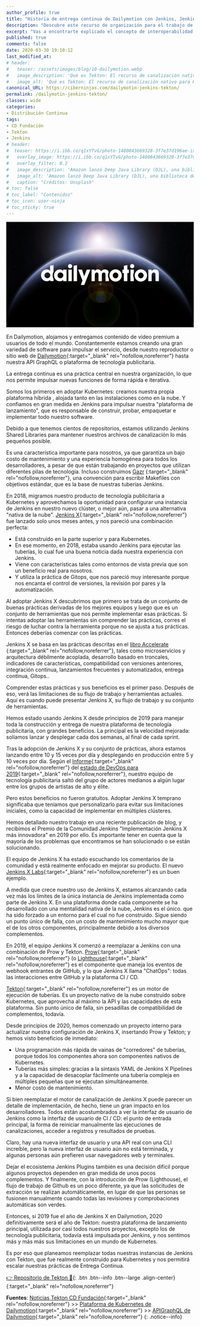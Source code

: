 ```yaml
---
author_profile: true
title: "Historia de entrega continua de Dailymotion con Jenkins, Jenkins X y Tekton"
description: "Descubre este recurso de organización para el trabajo de la integración continua"
excerpt: "Vas a encontrarte explicado el concepto de interoperabilidad dentro del mundo CI / CD además del equipo de trabajo sobre el desarrollo del término en sí"
published: true
comments: false
date: 2020-03-30 19:10:12
last_modified_at: 
# header:
#   teaser: /assets/images/blog/10-dailymotion.webp
#   image_description: 'Qué es Tekton: El recurso de canalización nativo para Kubernetes'
#   image_alt: 'Qué es Tekton: El recurso de canalización nativo para Kubernetes'
canonical_URL: https://ciberninjas.com/dailymotin-jenkins-tekton/
permalink: /dailymotin-jenkins-tekton/
classes: wide
categories:
- Distribución Continua
tags:
- CD Fundación
- Tekton
- Jenkins
# header:
#  teaser: https://i.ibb.co/q1xYTvG/photo-1480843669328-3f7e37d196ae-ixlib-rb-1-2.jpg
#   overlay_image: https://i.ibb.co/q1xYTvG/photo-1480843669328-3f7e37d196ae-ixlib-rb-1-2.jpg
#   overlay_filter: 0.2
#   image_description: 'Amazon lanzó Deep Java Library (DJL), una biblioteca de código abierto con API de Java para simplificar la capacitación, las pruebas, la implementación y la creación en 2020'
#   image_alt: 'Amazon lanzó Deep Java Library (DJL), una biblioteca de código abierto con API de Java para simplificar la capacitación, las pruebas, la implementación y la creación en 2002'
#   caption: "Créditos: Unsplash"
# toc: false
# toc_label: "Contenidos"
# toc_icon: user-ninja
# toc_sticky: true
---
```


![](/assets/images/blog/10-dailymotion.webp)

En Dailymotion, alojamos y entregamos contenido de video premium a usuarios de todo el mundo. Constantemente estamos creando una gran variedad de software para impulsar el servicio, desde nuestro reproductor o sitio web de [Dailymotion](https://www.dailymotion.com/){:target="_blank" rel="nofollow,noreferrer"} hasta nuestra API GraphQL o plataforma de tecnología publicitaria.

La entrega continua es una práctica central en nuestra organización, lo que nos permite impulsar nuevas funciones de forma rápida e iterativa.

Somos los primeros en adoptar Kubernetes: creamos nuestra propia plataforma híbrida , alojada tanto en las instalaciones como en la nube. Y confiamos en gran medida en Jenkins para impulsar nuestra "plataforma de lanzamiento", que es responsable de construir, probar, empaquetar e implementar todo nuestro software.

Debido a que tenemos cientos de repositorios, estamos utilizando Jenkins Shared Libraries para mantener nuestros archivos de canalización lo más pequeños posible.

Es una característica importante para nosotros, ya que garantiza un bajo costo de mantenimiento y una experiencia homogénea para todos los desarrolladores, a pesar de que están trabajando en proyectos que utilizan diferentes pilas de tecnología. Incluso construimos [Gazr](https://gazr.io/) {:target="_blank" rel="nofollow,noreferrer"}, una convención para escribir Makefiles con objetivos estándar, que es la base de nuestras tuberías Jenkins.

En 2018, migramos nuestro producto de tecnología publicitaria a Kubernetes y aprovechamos la oportunidad para configurar una instancia de Jenkins en nuestro nuevo clúster, o mejor aún, pasar a una alternativa "nativa de la nube". [Jenkins X](https://jenkins-x.io/){:target="_blank" rel="nofollow,noreferrer"} fue lanzado solo unos meses antes, y nos pareció una combinación perfecta:

- Está construido en la parte superior y para Kubernetes.
- En ese momento, en 2018, estaba usando Jenkins para ejecutar las tuberías, lo cual fue una buena noticia dada nuestra experiencia con Jenkins.
- Viene con características tales como entornos de vista previa que son un beneficio real para nosotros.
- Y utiliza la práctica de Gitops, que nos pareció muy interesante porque nos encanta el control de versiones, la revisión por pares y la automatización.

Al adoptar Jenkins X descubrimos que primero se trata de un conjunto de buenas prácticas derivadas de los mejores equipos y luego que es un conjunto de herramientas que nos permite implementar esas prácticas. Si intentas adoptar las herramientas sin comprender las prácticas, corres el riesgo de luchar contra la herramienta porque no se ajusta a tus prácticas. Entonces deberías comenzar con las prácticas.

Jenkins X se basa en las prácticas descritas en el [libro Accelerate ](https://itrevolution.com/book/accelerate/){:target="_blank" rel="nofollow,noreferrer"}, tales como microservicios y arquitectura débilmente acoplada, desarrollo basado en troncales, indicadores de características, compatibilidad con versiones anteriores, integración continua, lanzamientos frecuentes y automatizados, entrega continua, Gitops..

Comprender estas prácticas y sus beneficios es el primer paso. Después de eso, verá las limitaciones de su flujo de trabajo y herramientas actuales. Aquí es cuando puede presentar Jenkins X, su flujo de trabajo y su conjunto de herramientas.

Hemos estado usando Jenkins X desde principios de 2019 para manejar toda la construcción y entrega de nuestra plataforma de tecnología publicitaria, con grandes beneficios. La principal es la velocidad mejorada: solíamos lanzar y desplegar cada dos semanas, al final de cada sprint.

Tras la adopción de Jenkins X y su conjunto de prácticas, ahora estamos lanzando entre 10 y 15 veces por día y desplegando en producción entre 5 y 10 veces por día. Según el [Informe](https://services.google.com/fh/files/misc/state-of-devops-2019.pdf){:target="_blank" rel="nofollow,noreferrer"} del [estado de DevOps para 2019](https://services.google.com/fh/files/misc/state-of-devops-2019.pdf){:target="_blank" rel="nofollow,noreferrer"}, nuestro equipo de tecnología publicitaria saltó del grupo de actores medianos a algún lugar entre los grupos de artistas de alto y élite.

Pero estos beneficios no fueron gratuitos. Adoptar Jenkins X temprano significaba que teníamos que personalizarlo para evitar sus limitaciones iniciales, como la capacidad de implementar en múltiples clústeres.

Hemos detallado nuestro trabajo en una reciente publicación de blog, y recibimos el Premio de la Comunidad Jenkins "Implementación Jenkins X más innovadora" en 2019 por ello. Es importante tener en cuenta que la mayoría de los problemas que encontramos se han solucionado o se están solucionando.

El equipo de Jenkins X ha estado escuchando los comentarios de la comunidad y está realmente enfocado en mejorar su producto. El nuevo [Jenkins X Labs](https://jenkins-x.io/blog/2020/02/28/jxl-feb-20/){:target="_blank" rel="nofollow,noreferrer"} es un buen ejemplo.

A medida que crece nuestro uso de Jenkins X, estamos alcanzando cada vez más los límites de la única instancia de Jenkins implementada como parte de Jenkins X. En una plataforma donde cada componente se ha desarrollado con una mentalidad nativa de la nube, Jenkins es el único. que ha sido forzado a un entorno para el cual no fue construido. Sigue siendo un punto único de falla, con un costo de mantenimiento mucho mayor que el de los otros componentes, principalmente debido a los diversos complementos.

En 2019, el equipo Jenkins X comenzó a reemplazar a Jenkins con una combinación de Prow y Tekton. [Prow](https://github.com/kubernetes/test-infra/blob/master/prow/README.md){:target="_blank" rel="nofollow,noreferrer"} (o [Lighthouse](https://github.com/jenkins-x/lighthouse/blob/master/README.md){:target="_blank" rel="nofollow,noreferrer"} es el componente que maneja los eventos de webhook entrantes de GitHub, y lo que Jenkins X llama "ChatOps": todas las interacciones entre GitHub y la plataforma CI / CD.

[Tekton](/que-es-tekton/){:target="_blank" rel="nofollow,noreferrer"} es un motor de ejecución de tuberías. Es un proyecto nativo de la nube construido sobre Kubernetes, que aprovecha al máximo la API y las capacidades de esta plataforma. Sin punto único de falla, sin pesadillas de compatibilidad de complementos, todavía.

Desde principios de 2020, hemos comenzado un proyecto interno para actualizar nuestra configuración de Jenkins X, insertando Prow y Tekton; y hemos visto beneficios de inmediato:

- Una programación más rápida de vainas de "corredores" de tuberías, porque todos los componentes ahora son componentes nativos de Kubernetes.
- Tuberías más simples: gracias a la sintaxis YAML de Jenkins X Pipelines y a la capacidad de desacoplar fácilmente una tubería compleja en múltiples pequeñas que se ejecutan simultáneamente.
- Menor costo de mantenimiento.

Si bien reemplazar el motor de canalización de Jenkins X puede parecer un detalle de implementación, de hecho, tiene un gran impacto en los desarrolladores. Todos están acostumbrados a ver la interfaz de usuario de Jenkins como la interfaz de usuario de CI / CD: el punto de entrada principal, la forma de reiniciar manualmente las ejecuciones de canalizaciones, acceder a registros y resultados de pruebas.

Claro, hay una nueva interfaz de usuario y una API real con una CLI increíble, pero la nueva interfaz de usuario aún no está terminada, y algunas personas aún prefieren usar navegadores web y terminales.

Dejar el ecosistema Jenkins Plugins también es una decisión difícil porque algunos proyectos dependen en gran medida de unos pocos complementos. Y finalmente, con la introducción de Prow (Lighthouse), el flujo de trabajo de Github es un poco diferente, ya que las solicitudes de extracción se realizan automáticamente, en lugar de que las personas se fusionen manualmente cuando todas las revisiones y comprobaciones automáticas son verdes.

Entonces, si 2019 fue el año de Jenkins X en Dailymotion, 2020 definitivamente será el año de Tekton: nuestra plataforma de lanzamiento principal, utilizada por casi todos nuestros proyectos, excepto los de tecnología publicitaria, todavía está impulsada por Jenkins, y nos sentimos más y más más sus limitaciones en un mundo de Kubernetes.

Es por eso que planeamos reemplazar todas nuestras instancias de Jenkins con Tekton, que fue realmente construido para Kubernetes y nos permitirá escalar nuestras prácticas de Entrega Continua.

[👉 Repositorio de Tekton 🤞](https://github.com/tektoncd){: .btn .btn--info .btn--large .align-center}{:target="_blank" rel="nofollow,noreferrer"}
<!-- wiki, integración continua: https://en.wikipedia.org/wiki/Continuous_integration#CI/CD -->
<!-- - [Instalación de tuberías de Tekton](https://github.com/tektoncd/pipeline/blob/master/docs/install.md) - ¡Salta con [el tutorial!](https://github.com/tektoncd/pipeline/blob/master/docs/tutorial.md) -->

**Fuentes**: [Noticias Tekton CD Fundación](https://cd.foundation/blog/2020/03/30/dailymotion-continuous-delivery-story-with-jenkins-jenkins-x-and-tekton/){:target="_blank" rel="nofollow,noreferrer"} >> [Plataforma de Kubernetes de Dailymotion](https://medium.com/dailymotion/how-we-built-our-hybrid-kubernetes-platform-d121ea9cb0bc){:target="_blank" rel="nofollow,noreferrer"} >> [APIGraphQL de Dailymotion](https://medium.com/dailymotion/tartiflette-graphql-api-engine-python-open-source-a200c5bbc477){:target="_blank" rel="nofollow,noreferrer"}
{: .notice--info}
